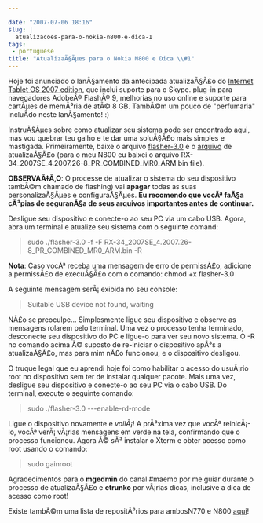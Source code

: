 ```yaml
---

date: "2007-07-06 18:16"
slug: |
  atualizacoes-para-o-nokia-n800-e-dica-1
tags:
 - portuguese
title: "AtualizaÃ§Ãµes para o Nokia N800 e Dica \\#1"
---
```


Hoje foi anunciado o lanÃ§amento da antecipada atualizaÃ§Ã£o do
[Internet Tablet OS 2007
edition](http://maemo.org/news/view/1183705330.html), que inclui suporte
para o Skype. plug-in para navegadores AdobeÂ® FlashÂ® 9, melhorias no
uso online e suporte para cartÃµes de memÃ³ria de atÃ© 8 GB. TambÃ©m um
pouco de "perfumaria" incluÃ­do neste lanÃ§amento! :)

InstruÃ§Ãµes sobre como atualizar seu sistema pode ser encontrado
[aqui](http://maemo.org/community/wiki/howto_flashlatestnokiaimagewithlinux/),
mas vou quebrar teu galho e te dar uma soluÃ§Ã£o mais simples e
mastigada. Primeiramente, baixe o arquivo
[flasher-3.0](http://maemo.org/downloads/d3.php,) e o
[arquivo](http://tablets-dev.nokia.com/nokia_N800.php) de atualizaÃ§Ã£o
(para o meu N800 eu baixei o arquivo
RX-34_2007SE_4.2007.26-8_PR_COMBINED_MR0_ARM.bin file).

**OBSERVAÃ‡Ã‚O**: O processe de atualizar o sistema do seu dispositivo
tambÃ©m chamado de flashing) vai **apagar** todas as suas
personalizaÃ§Ãµes e configuraÃ§Ãµes. **Eu recomendo que vocÃª faÃ§a
cÃ³pias de seguranÃ§a de seus arquivos importantes antes de continuar.**

Desligue seu dispositivo e conecte-o ao seu PC via um cabo USB. Agora,
abra um terminal e atualize seu sistema com o seguinte comand:

> sudo ./flasher-3.0 -f -F
> RX-34_2007SE_4.2007.26-8_PR_COMBINED_MR0_ARM.bin -R

**Nota**: Caso vocÃª receba uma mensagem de erro de permissÃ£o, adicione
a permissÃ£o de execuÃ§Ã£o com o comando: chmod +x flasher-3.0

A seguinte mensagem serÃ¡ exibida no seu console:

> Suitable USB device not found, waiting

NÃ£o se preoculpe... Simplesmente ligue seu dispositivo e observe as
mensagens rolarem pelo terminal. Uma vez o processo tenha terminado,
desconecte seu dispositivo do PC e ligue-o para ver seu novo sistema. O
-R no comando acima Ã© suposto de re-iniciar o dispositivo apÃ³s a
atualizaÃ§Ã£o, mas para mim nÃ£o funcionou, e o dispositivo desligou.

O truque legal que eu aprendi hoje foi como habilitar o acesso do
usuÃ¡rio root no dispositivo sem ter de instalar qualquer pacote. Mais
uma vez, desligue seu dispositivo e conecte-o ao seu PC via o cabo USB.
Do terminal, execute o seguinte comando:

> sudo ./flasher-3.0 ---enable-rd-mode

Ligue o dispositivo novamente e *voilÃ¡*! A prÃ³xima vez que vocÃª
reinicÃ¡-lo, vocÃª verÃ¡ vÃ¡rias mensagens em verde na tela, confirmando
que o processo funcionou. Agora Ã© sÃ³ instalar o Xterm e obter acesso
como root usando o comando:

> sudo gainroot

Agradecimentos para o **mgedmin** do canal \#maemo por me guiar durante
o processo de atualizaÃ§Ã£o e **etrunko** por vÃ¡rias dicas, inclusive a
dica de acesso como root!

Existe tambÃ©m uma lista de repositÃ³rios para ambosN770 e
N800 [aqui](http://www.gronmayer.com/n800/repos/index.php?lang=en)!
